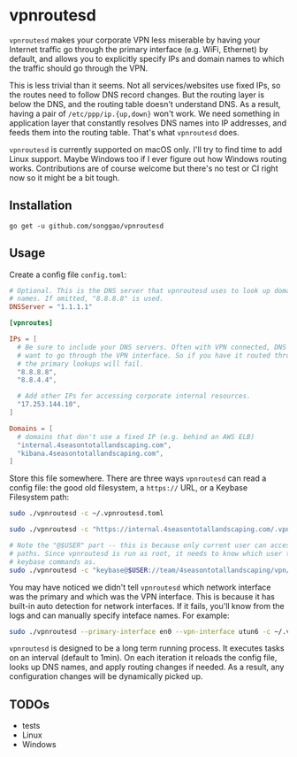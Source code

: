 # vpnroutesd

`vpnroutesd` makes your corporate VPN less miserable by having your Internet
traffic go through the primary interface (e.g. WiFi, Ethernet) by default, and
allows you to explicitly specify IPs and domain names to which the traffic
should go through the VPN.

This is less trivial than it seems. Not all services/websites use fixed IPs, so
the routes need to follow DNS record changes. But the routing layer is below
the DNS, and the routing table doesn't understand DNS. As a result, having a
pair of `/etc/ppp/ip.{up,down}` won't work. We need something in application
layer that constantly resolves DNS names into IP addresses, and feeds them into
the routing table. That's what `vpnroutesd` does.

`vpnroutesd` is currently supported on macOS only. I'll try to find time to add
Linux support. Maybe Windows too if I ever figure out how Windows routing
works. Contributions are of course welcome but there's no test or CI right now
so it might be a bit tough.

## Installation

```
go get -u github.com/songgao/vpnroutesd
```

## Usage

Create a config file `config.toml`:

```toml
# Optional. This is the DNS server that vpnroutesd uses to look up domain
# names. If omitted, "8.8.8.8" is used.
DNSServer = "1.1.1.1"

[vpnroutes]

IPs = [
  # Be sure to include your DNS servers. Often with VPN connected, DNS lookups
  # want to go through the VPN interface. So if you have it routed through
  # the primary lookups will fail.
  "8.8.8.8",
  "8.8.4.4",

  # Add other IPs for accessing corporate internal resources.
  "17.253.144.10",
]

Domains = [
  # domains that don't use a fixed IP (e.g. behind an AWS ELB)
  "internal.4seasontotallandscaping.com",
  "kibana.4seasontotallandscaping.com",
]

```

Store this file somewhere. There are three ways `vpnroutesd` can read a config
file: the good old filesystem, a `https://` URL, or a Keybase Filesystem path:

```bash
sudo ./vpnroutesd -c ~/.vpnroutesd.toml
```
```bash
sudo ./vpnroutesd -c "https://internal.4seasontotallandscaping.com/.vpnroutesd.toml"
```
```bash
# Note the "@$USER" part -- this is because only current user can access KBFS
# paths. Since vpnroutesd is run as root, it needs to know which user to run
# keybase commands as.
sudo ./vpnroutesd -c "keybase@$USER://team/4seasontotallandscaping/vpn/.vpnroutesd.toml"
```

You may have noticed we didn't tell `vpnroutesd` which network interface was
the primary and which was the VPN interface. This is because it has built-in
auto detection for network interfaces. If it fails, you'll know from the logs
and can manually specify inteface names. For example:

```bash
sudo ./vpnroutesd --primary-interface en0 --vpn-interface utun6 -c ~/.vpnroutesd.toml
```

`vpnroutesd` is designed to be a long term running process. It executes tasks
on an interval (default to 1min). On each iteration it reloads the config
file, looks up DNS names, and apply routing changes if needed. As a result, any
configuration changes will be dynamically picked up.

## TODOs

* tests
* Linux
* Windows
